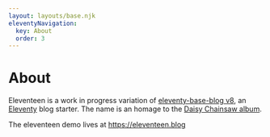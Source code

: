 ```yaml
---
layout: layouts/base.njk
eleventyNavigation:
  key: About
  order: 3
---
```

# About

Eleventeen is a work in progress variation of [eleventy-base-blog v8](https://github.com/11ty/eleventy-base-blog), an [Eleventy](https://www.11ty.dev) blog starter. The name is an homage to the [Daisy Chainsaw album](https://en.wikipedia.org/wiki/Eleventeen_(album)).

The eleventeen demo lives at <https://eleventeen.blog>
